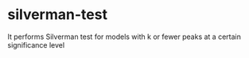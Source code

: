 # silverman-test
It performs Silverman test for models with k or fewer peaks at a certain significance level
